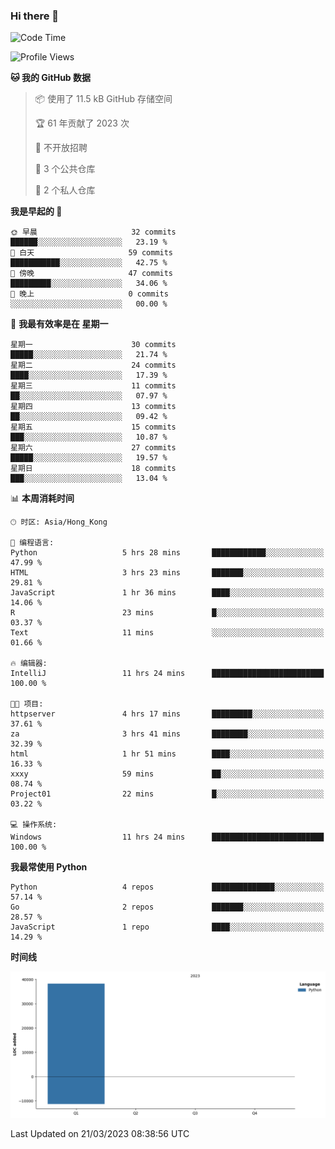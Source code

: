 ### Hi there 👋

<!--
**Mrzqd/Mrzqd** is a ✨ _special_ ✨ repository because its `README.md` (this file) appears on your GitHub profile.

Here are some ideas to get you started:

- 🔭 I’m currently working on ...
- 🌱 I’m currently learning ...
- 👯 I’m looking to collaborate on ...
- 🤔 I’m looking for help with ...
- 💬 Ask me about ...
- 📫 How to reach me: ...
- 😄 Pronouns: ...
- ⚡ Fun fact: ...
-->
<!--START_SECTION:waka-->
![Code Time](http://img.shields.io/badge/Code%20Time-68%20hrs%2036%20mins-blue)

![Profile Views](http://img.shields.io/badge/%E4%B8%AA%E4%BA%BA%E8%B5%84%E6%96%99%E8%A7%82%E7%9C%8B%E6%AC%A1%E6%95%B0-9-blue)

**🐱 我的 GitHub 数据** 

> 📦  使用了 11.5 kB GitHub 存储空间 
 > 
> 🏆 61 年贡献了 2023 次
 > 
> 🚫 不开放招聘
 > 
> 📜 3 个公共仓库 
 > 
> 🔑 2 个私人仓库 
 > 
**我是早起的 🐤** 

```text
🌞 早晨                     32 commits          ██████░░░░░░░░░░░░░░░░░░░   23.19 % 
🌆 白天                     59 commits          ███████████░░░░░░░░░░░░░░   42.75 % 
🌃 傍晚                     47 commits          █████████░░░░░░░░░░░░░░░░   34.06 % 
🌙 晚上                     0 commits           ░░░░░░░░░░░░░░░░░░░░░░░░░   00.00 % 
```
📅 **我最有效率是在 星期一** 

```text
星期一                      30 commits          █████░░░░░░░░░░░░░░░░░░░░   21.74 % 
星期二                      24 commits          ████░░░░░░░░░░░░░░░░░░░░░   17.39 % 
星期三                      11 commits          ██░░░░░░░░░░░░░░░░░░░░░░░   07.97 % 
星期四                      13 commits          ██░░░░░░░░░░░░░░░░░░░░░░░   09.42 % 
星期五                      15 commits          ███░░░░░░░░░░░░░░░░░░░░░░   10.87 % 
星期六                      27 commits          █████░░░░░░░░░░░░░░░░░░░░   19.57 % 
星期日                      18 commits          ███░░░░░░░░░░░░░░░░░░░░░░   13.04 % 
```


📊 **本周消耗时间** 

```text
🕑︎ 时区: Asia/Hong_Kong

💬 编程语言: 
Python                   5 hrs 28 mins       ████████████░░░░░░░░░░░░░   47.99 % 
HTML                     3 hrs 23 mins       ███████░░░░░░░░░░░░░░░░░░   29.81 % 
JavaScript               1 hr 36 mins        ████░░░░░░░░░░░░░░░░░░░░░   14.06 % 
R                        23 mins             █░░░░░░░░░░░░░░░░░░░░░░░░   03.37 % 
Text                     11 mins             ░░░░░░░░░░░░░░░░░░░░░░░░░   01.66 % 

🔥 编辑器: 
IntelliJ                 11 hrs 24 mins      █████████████████████████   100.00 % 

🐱‍💻 项目: 
httpserver               4 hrs 17 mins       █████████░░░░░░░░░░░░░░░░   37.61 % 
za                       3 hrs 41 mins       ████████░░░░░░░░░░░░░░░░░   32.39 % 
html                     1 hr 51 mins        ████░░░░░░░░░░░░░░░░░░░░░   16.33 % 
xxxy                     59 mins             ██░░░░░░░░░░░░░░░░░░░░░░░   08.74 % 
Project01                22 mins             █░░░░░░░░░░░░░░░░░░░░░░░░   03.22 % 

💻 操作系统: 
Windows                  11 hrs 24 mins      █████████████████████████   100.00 % 
```

**我最常使用 Python** 

```text
Python                   4 repos             ██████████████░░░░░░░░░░░   57.14 % 
Go                       2 repos             ███████░░░░░░░░░░░░░░░░░░   28.57 % 
JavaScript               1 repo              ████░░░░░░░░░░░░░░░░░░░░░   14.29 % 
```



**时间线**

![Lines of Code chart](https://raw.githubusercontent.com/Mrzqd/Mrzqd/main/assets/bar_graph.png)


 Last Updated on 21/03/2023 08:38:56 UTC
<!--END_SECTION:waka-->
